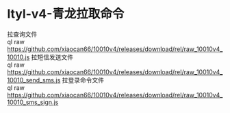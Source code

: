 # ltyl-v4-青龙拉取命令  
拉查询文件  
ql raw https://github.com/xiaocan66/10010v4/releases/download/rel/raw_10010v4_10010.js 
拉短信发送文件  
ql raw https://github.com/xiaocan66/10010v4/releases/download/rel/raw_10010v4_10010_send_sms.js
拉登录命令文件  
ql raw https://github.com/xiaocan66/10010v4/releases/download/rel/raw_10010v4_10010_sms_sign.js
